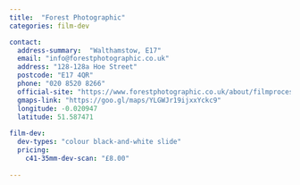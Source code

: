 ```yaml
---
title:  "Forest Photographic"
categories: film-dev

contact:
  address-summary:  "Walthamstow, E17"
  email: "info@forestphotographic.co.uk"
  address: "128-128a Hoe Street"
  postcode: "E17 4QR"
  phone: "020 8520 8266"
  official-site: "https://www.forestphotographic.co.uk/about/filmprocessintro"
  gmaps-link: "https://goo.gl/maps/YLGWJr19ijxxYckc9"
  longitude: -0.020947
  latitude: 51.587471
  
film-dev:
  dev-types: "colour black-and-white slide"  
  pricing:
    c41-35mm-dev-scan: "£8.00"
  
---
```

